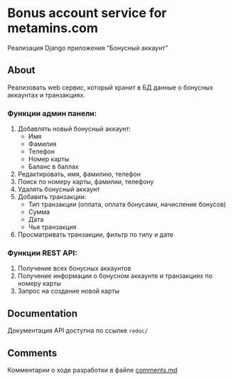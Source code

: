# Bonus account service for metamins.com
Реализация Django приложения “Бонусный аккаунт”

## About
Реализовать web сервис, который хранит в БД данные о бонусных аккаунтах и
транзакциях.

### Функции админ панели:
1. Добавлять новый бонусный аккаунт:
   * Имя
   * Фамилия
   * Телефон
   * Номер карты
   * Баланс в баллах
2. Редактировать, имя, фамилию, телефон
3. Поиск по номеру карты, фамилии, телефону
4. Удалять бонусный аккаунт
5. Добавить транзакции:
    * Тип транзакции (оплата, оплата бонусами, начисление бонусов)
    * Сумма
    * Дата
    * Чья транзакция
6. Просматривать транзакции, фильтр по типу и дате

### Функции REST API:
1. Получение всех бонусных аккаунтов
2. Получение информации о бонусном аккаунте и транзакциях по номеру карты
3. Запрос на создание новой карты

## Documentation

Документация API доступна по ссылке ```redoc/```

## Comments

Комментарии о ходе разработки в файле [comments.md](comments.md)
